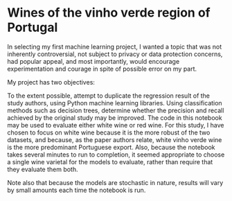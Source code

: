 # Wines of the vinho verde region of Portugal
In selecting my first machine learning project, I wanted a topic that was not inherently controversial, not subject to privacy or data protection concerns, had popular appeal, and most importantly, would encourage experimentation and courage in spite of possible error on my part.

My project has two objectives:

To the extent possible, attempt to duplicate the regression result of the study authors, using Python machine learning libraries.
Using classification methods such as decision trees, determine whether the precision and recall achieved by the original study may be improved.
The code in this notebook may be used to evaluate either white wine or red wine. For this study, I have chosen to focus on white wine because it is the more robust of the two datasets, and because, as the paper authors relate, white vinho verde wine is the more predominant Portuguese export. Also, because the notebook takes several minutes to run to completion, it seemed appropriate to choose a single wine varietal for the models to evaluate, rather than require that they evaluate them both.

Note also that because the models are stochastic in nature, results will vary by small amounts each time the notebook is run.
